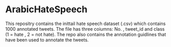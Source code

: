 # ArabicHateSpeech
This repositry contains the inittail hate speech dataset (.csv) which contains 1000 annotated tweets. The file has three coiumns: No. , tweet_id and class (1 = hate , 2 = not hate).  The repo also contains the  annotation guidlines that have been used to annotate the tweets.
